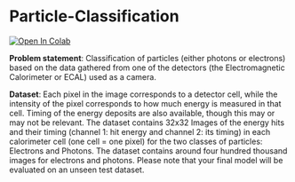 # Particle-Classification

[![Open In Colab](https://colab.research.google.com/assets/colab-badge.svg)](https://colab.research.google.com/drive/1ZOetULDi39aUoogFDGE0BjoyqdtuRM6t?usp=sharing)

**Problem statement**: Classification of particles (either photons or electrons) based on the data gathered from one of the detectors (the Electromagnetic Calorimeter or ECAL) used as a camera.

**Dataset**: Each pixel in the image corresponds to a detector cell, while the intensity of the pixel corresponds to how much energy is measured in that cell. Timing of the energy deposits are also available, though this may or may not be relevant. The dataset contains 32x32 Images of the energy hits and their timing (channel 1: hit energy and channel 2: its timing) in each calorimeter cell (one cell = one pixel) for the two classes of particles: Electrons and Photons. The dataset contains around four hundred thousand images for electrons and photons. Please note that your final model will be evaluated on an unseen test dataset.
